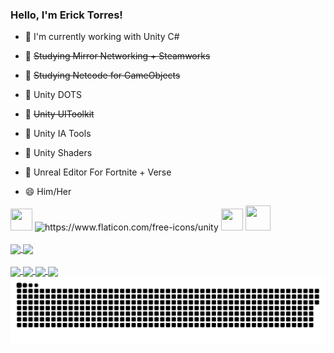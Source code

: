 ### Hello, I'm Erick Torres! ###

- 🔭 I'm currently working with Unity C#
- 🌱 ~~Studying Mirror Networking + Steamworks~~
- 🌱 ~~Studying Netcode for GameObjects~~
- 🌱 Unity DOTS
- 🌱 ~~Unity UIToolkit~~
- 🌱 Unity IA Tools
- 🌱 Unity Shaders

- 🌱 Unreal Editor For Fortnite + Verse

- 😄 Him/Her

<div style="display: inline_block" >
  <img height="35" width="35" src="https://cdn.jsdelivr.net/gh/devicons/devicon/icons/csharp/csharp-original.svg"/>
  <img height="35" width="35" src="https://cdn-icons-png.flaticon.com/512/5969/5969347.png" alt="https://www.flaticon.com/free-icons/unity" title="unity icons"/>
  <img height="35" width="35" src="https://cdn.jsdelivr.net/gh/devicons/devicon/icons/cplusplus/cplusplus-original.svg"/>
  <img height="40" width="40" src="https://img.icons8.com/nolan/256/unreal-engine.png"/>
</div><br>

<div>
  <a href="">
    <img height="180em" align="center" src="https://github-readme-stats.vercel.app/api?username=CanvasDeveloper&count_private=true&show_icons=true&theme=algolia"/>
    <img height="180em" align="center" src="https://github-readme-stats.vercel.app/api/top-langs/?username=CanvasDeveloper&count_private=true&show_icons=true&theme=algolia"/>
  </a>
</div><br>

<div>
   <a href="https://linktr.ee/ericktorres">
    <img align="center" src="https://img.shields.io/badge/linktree-39E09B?style=for-the-badge&logo=linktree&logoColor=white"/>
  </a>
  
  <a href="https://www.linkedin.com/in/erick-torres-669439198/">
    <img align="center" src="https://img.shields.io/badge/LinkedIn-0077B5?style=for-the-badge&logo=linkedin&logoColor=white"/>
  </a>
  
  <a href="https://canvasdev.itch.io/">
    <img align="center" src="https://img.shields.io/badge/Itch.io-FA5C5C?style=for-the-badge&logo=itchdotio&logoColor=white"/>
  </a>
  
  <a href="https://twitter.com/canvas_dev">
    <img align="center" src="https://img.shields.io/badge/Twitter-1DA1F2?style=for-the-badge&logo=twitter&logoColor=white"/>
  </a>
</div>

<picture>
  <source media="(prefers-color-scheme: dark)" srcset="https://raw.githubusercontent.com/CanvasDeveloper/CanvasDeveloper/output/github-contribution-grid-snake-dark.svg">
  <source media="(prefers-color-scheme: light)" srcset="https://raw.githubusercontent.com/CanvasDeveloper/CanvasDeveloper/output/github-contribution-grid-snake.svg">
  <img alt="github contribution grid snake animation" src="https://raw.githubusercontent.com/CanvasDeveloper/CanvasDeveloper/output/github-contribution-grid-snake.svg">
</picture>
<br><br>
